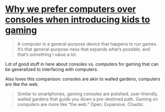 # [Why we prefer computers over consoles when introducing kids to gaming](https://www.bryanbraun.com/2024/03/08/why-we-prefer-computers-over-consoles-when-introducing-kids-to-gaming/)

> A computer is a general-purpose device that happens to run games. It’s that general-purpose-ness that expands what’s possible, and that’s something I value a lot.

Lot of good stuff in here about consoles vs. computers for gaming that can be generalized to interfacing with computers. 

Also loves this comparison: consoles are akin to walled gardens, computers are like the web. 

> Similar to smartphones, gaming consoles are polished, user-friendly, walled gardens that guide you down a pre-destined path. Gaming on computers are more like “the web.” Open. Expansive. Chaotic.